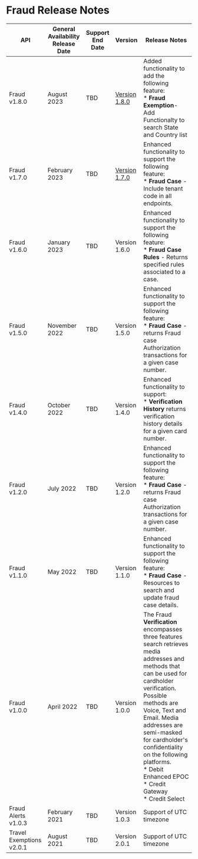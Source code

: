 # Fraud Release Notes
| API                      | General Availability Release Date | Support End Date | Version       | Release Notes                                                                                                                                                                                                                                                                                                                          |
|--------------------------|-----------------------------------|------------------|---------------|----------------------------------------------------------------------------------------------------------------------------------------------------------------------------------------------------------------------------------------------------------------------------------------------------------------------------------------|
| Fraud v1.8.0             | August 2023                       | TBD              | [Version 1.8.0](../api/?type=post&path=/v1/cases/transactions&version=api)   | Added functionality to add the following feature:  <br> * **Fraud Exemption**- Add Functionalty to search State and Country list                                                                                                                                                                                                                  |
| Fraud v1.7.0             | February 2023                     | TBD              | [Version 1.7.0](../api/?type=post&path=/v1/cases/transactions&version=api-previous) | Enhanced functionality to support the following feature:  <br> * **Fraud Case** - Include tenant code in all endpoints.                                                                                                                                                                                                                           |
| Fraud v1.6.0             | January 2023                      | TBD              | Version 1.6.0 | Enhanced functionality to support the following feature:  <br> * **Fraud Case Rules** - Returns specified rules associated to a case.                                                                                                                                                                                                             |
| Fraud v1.5.0             | November 2022                     | TBD              | Version 1.5.0 | Enhanced functionality to support the following feature:  <br> * **Fraud Case** - returns Fraud case Authorization transactions for a given case number.                                                                                                                                                                                          |
| Fraud v1.4.0             | October 2022                      | TBD              | Version 1.4.0 | Enhanced functionality to support: <br> *  **Verification History** returns verification history details for a given card number.                                                                                                                                                                                                                 |
| Fraud v1.2.0             | July 2022                         | TBD              | Version 1.2.0 | Enhanced functionality to support the following feature:  <br> * **Fraud Case** - returns Fraud case Authorization transactions for a given case number.                                                                                                                                                                                          |
| Fraud v1.1.0             | May 2022                          | TBD              | Version 1.1.0 | Enhanced functionality to support the following feature:  <br> * **Fraud Case** - Resources to search and update fraud case details.                                                                                                                                                                                                              |
| Fraud v1.0.0             | April 2022                        | TBD              | Version 1.0.0 | The Fraud **Verification** encompasses three features search retrieves media addresses and methods that can be used for cardholder verification. Possible methods are Voice, Text and Email. Media addresses are semi-masked for cardholder's confidentiality on the following platforms. <br> * Debit Enhanced EPOC <br> * Credit Gateway <br> * Credit Select |
| Fraud Alerts v1.0.3      | February 2021                     | TBD              | Version 1.0.3 | Support of UTC timezone                                                                                                                                                                                                                                                                                                                |
| Travel Exemptions v2.0.1 | August 2021                       | TBD              | Version 2.0.1 | Support of UTC timezone                                                                                                                                                                                                                                                                                                                |
